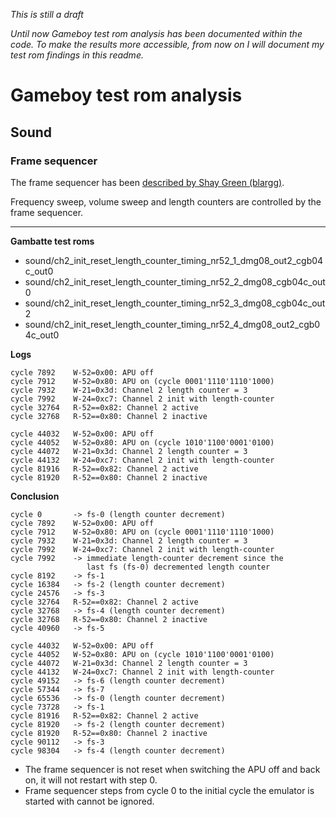 
*This is still a draft*

*Until now Gameboy test rom analysis has been documented within the code.
To make the results more accessible,
from now on I will document my test rom findings in this readme.*


# Gameboy test rom analysis

## Sound

### Frame sequencer

The frame sequencer has been
[described by Shay Green (blargg)](https://gist.github.com/drhelius/3652407).

Frequency sweep, volume sweep and length counters are controlled by the frame
sequencer.

---

**Gambatte test roms**

* sound/ch2_init_reset_length_counter_timing_nr52_1_dmg08_out2_cgb04c_out0
* sound/ch2_init_reset_length_counter_timing_nr52_2_dmg08_cgb04c_out0
* sound/ch2_init_reset_length_counter_timing_nr52_3_dmg08_cgb04c_out2
* sound/ch2_init_reset_length_counter_timing_nr52_4_dmg08_out2_cgb04c_out0

**Logs**

    cycle 7892    W-52=0x00: APU off
    cycle 7912    W-52=0x80: APU on (cycle 0001'1110'1110'1000)
    cycle 7932    W-21=0x3d: Channel 2 length counter = 3
    cycle 7992    W-24=0xc7: Channel 2 init with length-counter
    cycle 32764   R-52==0x82: Channel 2 active
    cycle 32768   R-52==0x80: Channel 2 inactive

    cycle 44032   W-52=0x00: APU off
    cycle 44052   W-52=0x80: APU on (cycle 1010'1100'0001'0100)
    cycle 44072   W-21=0x3d: Channel 2 length counter = 3
    cycle 44132   W-24=0xc7: Channel 2 init with length-counter
    cycle 81916   R-52==0x82: Channel 2 active
    cycle 81920   R-52==0x80: Channel 2 inactive

**Conclusion**

    cycle 0       -> fs-0 (length counter decrement)
    cycle 7892    W-52=0x00: APU off
    cycle 7912    W-52=0x80: APU on (cycle 0001'1110'1110'1000)
    cycle 7932    W-21=0x3d: Channel 2 length counter = 3
    cycle 7992    W-24=0xc7: Channel 2 init with length-counter
    cycle 7992    -> immediate length-counter decrement since the
                     last fs (fs-0) decremented length counter
    cycle 8192    -> fs-1
    cycle 16384   -> fs-2 (length counter decrement)
    cycle 24576   -> fs-3
    cycle 32764   R-52==0x82: Channel 2 active
    cycle 32768   -> fs-4 (length counter decrement)
    cycle 32768   R-52==0x80: Channel 2 inactive
    cycle 40960   -> fs-5

    cycle 44032   W-52=0x00: APU off
    cycle 44052   W-52=0x80: APU on (cycle 1010'1100'0001'0100)
    cycle 44072   W-21=0x3d: Channel 2 length counter = 3
    cycle 44132   W-24=0xc7: Channel 2 init with length-counter
    cycle 49152   -> fs-6 (length counter decrement)
    cycle 57344   -> fs-7
    cycle 65536   -> fs-0 (length counter decrement)
    cycle 73728   -> fs-1
    cycle 81916   R-52==0x82: Channel 2 active
    cycle 81920   -> fs-2 (length counter decrement)
    cycle 81920   R-52==0x80: Channel 2 inactive
    cycle 90112   -> fs-3
    cycle 98304   -> fs-4 (length counter decrement)

* The frame sequencer is not reset when switching the APU off and back on,
    it will not restart with step 0.
* Frame sequencer steps from cycle 0 to the initial cycle the emulator is
    started with cannot be ignored.
